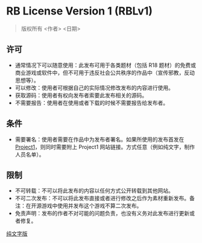 # RB License Version 1 (RBLv1)

> 版权所有 <作者> <日期>

## 许可
- 通常情况下可以随意使用：此发布可用于各类题材（包括 R18 题材）的免费或商业游戏或软件中，但不可用于违反社会公共秩序的作品中（宣传邪教，反动思想等）。
- 可以修改：使用者可根据自己的实际情况修改发布的内容进行使用。
- 获取源码：使用者有权向发布者索要此发布相关的源码。
- 不需要报告：使用者在使用或者下载的时候不需要报告给发布者。

## 条件
- 需要署名：使用者需要在作品中为发布者署名。如果所使用的发布首发在 [Project1](https://rpg.blue)，则同时需要附上 Project1 网站链接。方式任意（例如纯文字，制作人员名单）。

## 限制
- 不可转载：不可以将此发布的内容以任何方式公开转载到其他网站。
- 不可二次发布：不可以将此发布直接或者进行修改之后作为素材重新发布。备注：在开源游戏中使用并发布这个游戏不算二次发布。
- 免责声明：发布的作者不对可能的问题负责，也没有义务对此发布进行更新或者修复。

[纯文字版](LICENSE.txt)
